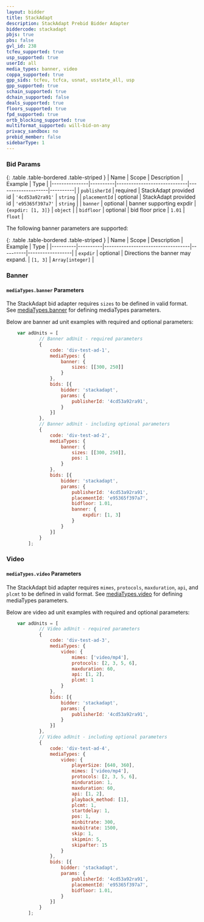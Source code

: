 ```yaml
---
layout: bidder
title: StackAdapt
description: StackAdapt Prebid Bidder Adapter
biddercode: stackadapt
pbjs: true
pbs: false
gvl_id: 238
tcfeu_supported: true
usp_supported: true
userId: all
media_types: banner, video
coppa_supported: true
gpp_sids: tcfeu, tcfca, usnat, usstate_all, usp
gpp_supported: true
schain_supported: true
dchain_supported: false
deals_supported: true
floors_supported: true
fpd_supported: true
ortb_blocking_supported: true
multiformat_supported: will-bid-on-any
privacy_sandbox: no
prebid_member: false
sidebarType: 1
---
```


### Bid Params

{: .table .table-bordered .table-striped }
| Name          | Scope    | Description                 | Example            | Type     |
|---------------|----------|-----------------------------|--------------------|----------|
| `publisherId` | required | StackAdapt provided id      | `'4cd53a92ra91'`   | `string` |
| `placementId` | optional | StackAdapt provided id      | `'e95365f397a7'`   | `string` |
| `banner`      | optional | banner supporting expdir    | `{expdir: [1, 3]}` | `object` |
| `bidfloor`    | optional | bid floor price             | `1.01`             | `float`  |

The following banner parameters are supported:

{: .table .table-bordered .table-striped }
| Name     | Scope    | Description                       | Example  | Type             |
|----------|----------|-----------------------------------|----------|------------------|
| `expdir` | optional | Directions the banner may expand. | `[1, 3]` | `Array[integer]` |


### Banner

#### `mediaTypes.banner` Parameters

The StackAdapt bid adapter requires `sizes` to be defined in valid format. 
See [mediaTypes.banner](https://docs.prebid.org/dev-docs/adunit-reference.html#adUnit.mediaTypes.banner) for defining mediaTypes parameters.

Below are banner ad unit examples with required and optional parameters:

```js
    var adUnits = [
            // Banner adUnit - required parameters
            {
                code: 'div-test-ad-1',
                mediaTypes: {
                    banner: {
                        sizes: [[300, 250]]
                    }
                },
                bids: [{
                    bidder: 'stackadapt',
                    params: {
                        publisherId: '4cd53a92ra91',
                    }
                }]
            },
            // Banner adUnit - including optional parameters
            {
                code: 'div-test-ad-2',
                mediaTypes: {
                    banner: {
                        sizes: [[300, 250]],
                        pos: 1
                    }
                },
                bids: [{
                    bidder: 'stackadapt',
                    params: {
                        publisherId: '4cd53a92ra91',
                        placementId: 'e95365f397a7',
                        bidfloor: 1.01,
                        banner: {
                            expdir: [1, 3]
                        }
                    }
                }]
            }
        ];
```

### Video

#### `mediaTypes.video` Parameters

The StackAdapt bid adapter requires `mimes`, `protocols`, `maxduration`, `api`, and `plcmt` to be defined in valid format.
See [mediaTypes.video](https://docs.prebid.org/dev-docs/adunit-reference.html#adUnit.mediaTypes.video) for defining mediaTypes parameters.

Below are video ad unit examples with required and optional parameters:

```js
    var adUnits = [
            // Video adUnit - required parameters
            {
                code: 'div-test-ad-3',
                mediaTypes: {
                    video: {
                        mimes: ['video/mp4'],
                        protocols: [2, 3, 5, 6],
                        maxduration: 60,
                        api: [1, 2],
                        plcmt: 1
                    }
                },
                bids: [{
                    bidder: 'stackadapt',
                    params: {
                        publisherId: '4cd53a92ra91',
                    }
                }]
            },
            // Video adUnit - including optional parameters
            {
                code: 'div-test-ad-4',
                mediaTypes: {
                    video: {
                        playerSize: [640, 360],
                        mimes: ['video/mp4'],
                        protocols: [2, 3, 5, 6],
                        minduration: 1,
                        maxduration: 60,
                        api: [1, 2],
                        playback_method: [1],
                        plcmt: 1,
                        startdelay: 1,
                        pos: 1,
                        minbitrate: 300,
                        maxbitrate: 1500,
                        skip: 1,
                        skipmin: 5,
                        skipafter: 15
                    }
                },
                bids: [{
                    bidder: 'stackadapt',
                    params: {
                        publisherId: '4cd53a92ra91',
                        placementId: 'e95365f397a7',
                        bidfloor: 1.01,
                    }
                }]
            }
        ];
```
